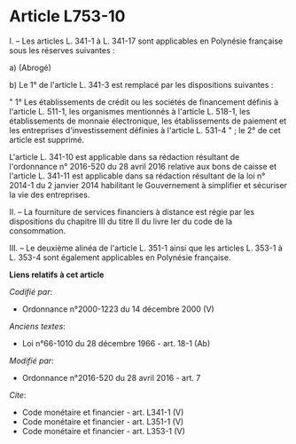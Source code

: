 # Article L753-10

I. – Les articles L. 341-1 à L. 341-17 sont applicables en Polynésie française sous les réserves suivantes :

a) (Abrogé)

b) Le 1° de l'article L. 341-3 est remplacé par les dispositions suivantes :

" 1° Les établissements de crédit ou les sociétés de financement définis à l'article L. 511-1, les organismes mentionnés à
l'article L. 518-1, les établissements de monnaie électronique, les établissements de paiement et les entreprises
d'investissement définies à l'article L. 531-4 " ; le 2° de cet article est supprimé.

L'article L. 341-10 est applicable dans sa rédaction résultant de l'ordonnance n° 2016-520 du 28 avril 2016 relative aux bons
de caisse et l'article L. 341-11 est applicable dans sa rédaction résultant de la loi n° 2014-1 du 2 janvier 2014 habilitant
le Gouvernement à simplifier et sécuriser la vie des entreprises.

II. – La fourniture de services financiers à distance est régie par les dispositions du chapitre III du titre II du livre Ier
du code de la consommation.

III. – Le deuxième alinéa de l'article L. 351-1 ainsi que les articles L. 353-1 à L. 353-4 sont également applicables en
Polynésie française.

**Liens relatifs à cet article**

_Codifié par_:

  - Ordonnance n°2000-1223 du 14 décembre 2000 (V)

_Anciens textes_:

  - Loi n°66-1010 du 28 décembre 1966 - art. 18-1 (Ab)

_Modifié par_:

  - Ordonnance n°2016-520 du 28 avril 2016 - art. 7

_Cite_:

  - Code monétaire et financier - art. L341-1 (V)
  - Code monétaire et financier - art. L351-1 (V)
  - Code monétaire et financier - art. L353-1 (V)
